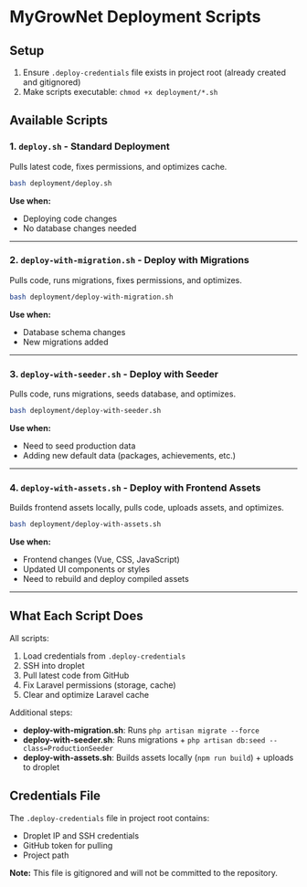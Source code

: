# MyGrowNet Deployment Scripts

## Setup

1. Ensure `.deploy-credentials` file exists in project root (already created and gitignored)
2. Make scripts executable: `chmod +x deployment/*.sh`

## Available Scripts

### 1. `deploy.sh` - Standard Deployment

Pulls latest code, fixes permissions, and optimizes cache.

```bash
bash deployment/deploy.sh
```

**Use when:**

- Deploying code changes
- No database changes needed

---

### 2. `deploy-with-migration.sh` - Deploy with Migrations

Pulls code, runs migrations, fixes permissions, and optimizes.

```bash
bash deployment/deploy-with-migration.sh
```

**Use when:**

- Database schema changes
- New migrations added

---

### 3. `deploy-with-seeder.sh` - Deploy with Seeder

Pulls code, runs migrations, seeds database, and optimizes.

```bash
bash deployment/deploy-with-seeder.sh
```

**Use when:**

- Need to seed production data
- Adding new default data (packages, achievements, etc.)

---

### 4. `deploy-with-assets.sh` - Deploy with Frontend Assets

Builds frontend assets locally, pulls code, uploads assets, and optimizes.

```bash
bash deployment/deploy-with-assets.sh
```

**Use when:**

- Frontend changes (Vue, CSS, JavaScript)
- Updated UI components or styles
- Need to rebuild and deploy compiled assets

---

## What Each Script Does

All scripts:

1. Load credentials from `.deploy-credentials`
2. SSH into droplet
3. Pull latest code from GitHub
4. Fix Laravel permissions (storage, cache)
5. Clear and optimize Laravel cache

Additional steps:

- **deploy-with-migration.sh**: Runs `php artisan migrate --force`
- **deploy-with-seeder.sh**: Runs migrations + `php artisan db:seed --class=ProductionSeeder`
- **deploy-with-assets.sh**: Builds assets locally (`npm run build`) + uploads to droplet

## Credentials File

The `.deploy-credentials` file in project root contains:

- Droplet IP and SSH credentials
- GitHub token for pulling
- Project path

**Note:** This file is gitignored and will not be committed to the repository.
